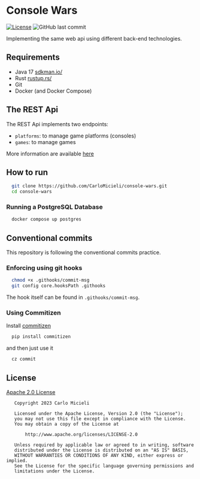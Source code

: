 # Console Wars

[![License](https://img.shields.io/badge/License-Apache%202.0-blue.svg)](https://opensource.org/licenses/Apache-2.0)
![GitHub last commit](https://img.shields.io/github/last-commit/CarloMicieli/console-wars)

Implementing the same web api using different back-end technologies.

## Requirements

* Java 17 [sdkman.io/](https://sdkman.io/)
* Rust [rustup.rs/](https://rustup.rs/)
* Git
* Docker (and Docker Compose)

## The REST Api

The REST Api implements two endpoints:

* `platforms`: to manage game platforms (consoles)
* `games`: to manage games

More information are available [here](_http/README.markdown)

## How to run

```bash
  git clone https://github.com/CarloMicieli/console-wars.git
  cd console-wars
```

### Running a PostgreSQL Database

```bash
  docker compose up postgres
```  

## Conventional commits

This repository is following the conventional commits practice.

### Enforcing using git hooks

```bash
  chmod +x .githooks/commit-msg
  git config core.hooksPath .githooks
```

The hook itself can be found in `.githooks/commit-msg`.

### Using Commitizen

Install [commitizen](https://github.com/commitizen-tools/commitizen)

```bash
  pip install commitizen
```

and then just use it

```bash
  cz commit
```

## License

[Apache 2.0 License](https://choosealicense.com/licenses/apache-2.0/)

```
   Copyright 2023 Carlo Micieli

   Licensed under the Apache License, Version 2.0 (the "License");
   you may not use this file except in compliance with the License.
   You may obtain a copy of the License at

       http://www.apache.org/licenses/LICENSE-2.0

   Unless required by applicable law or agreed to in writing, software
   distributed under the License is distributed on an "AS IS" BASIS,
   WITHOUT WARRANTIES OR CONDITIONS OF ANY KIND, either express or implied.
   See the License for the specific language governing permissions and
   limitations under the License.
```
